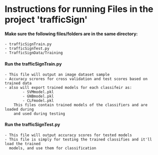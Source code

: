 # Instructions for running Files in the project 'trafficSign'

#### Make sure the following files/folders are in the same directory:
    - trafficSignTrain.py
    - trafficSignTest.py
    - TrafficSignData/Training

#### Run the trafficSignTrain.py
    - This file will output an image dataset sample
    - Accuracy scrores for cross validation and test scores based on trained data
    - also will export trained models for each classifeir as:
            - SVMmodel.pkl
            - GNBmodel.pkl
            - CLFmodel.pkl
        This files contain trained models of the classifiers and are loaded during
        and used during testing

#### Run the trafficSignTest.py
    - This file will output accuracy scores for tested models
    - This file is simply for testing the trained classifies and it'll load the trained
      models, and use them for classification